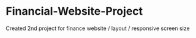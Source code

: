 # Financial-Website-Project
Created 2nd project for finance website / layout / responsive screen size
